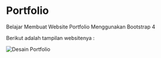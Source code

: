 # Portfolio
Belajar Membuat Website Portfolio Menggunakan Bootstrap 4

Berikut adalah tampilan websitenya :

![Desain Portfolio](https://user-images.githubusercontent.com/33994480/64905145-1bec0280-d6fe-11e9-9ae5-0faa5daab54d.png)
